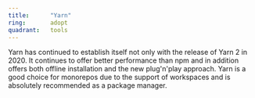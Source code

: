 ```yaml
---
title:      "Yarn"
ring:       adopt
quadrant:   tools
---
```


Yarn has continued to establish itself not only with the release of Yarn 2 in 2020. It continues to offer better 
performance than npm and in addition offers both offline installation and the new plug'n'play approach. Yarn is 
a good choice for monorepos due to the support of workspaces and is absolutely recommended as a package manager.
